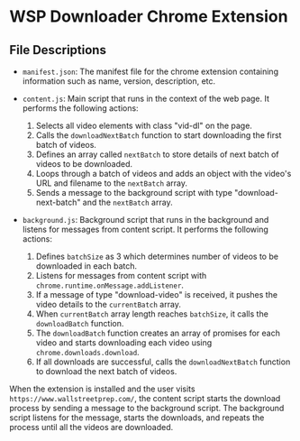 # WSP Downloader Chrome Extension

## File Descriptions

- `manifest.json`: The manifest file for the chrome extension containing information such as name, version, description, etc.

- `content.js`: Main script that runs in the context of the web page. It performs the following actions:
  1. Selects all video elements with class "vid-dl" on the page.
  2. Calls the `downloadNextBatch` function to start downloading the first batch of videos.
  3. Defines an array called `nextBatch` to store details of next batch of videos to be downloaded.
  4. Loops through a batch of videos and adds an object with the video's URL and filename to the `nextBatch` array.
  5. Sends a message to the background script with type "download-next-batch" and the `nextBatch` array.

- `background.js`: Background script that runs in the background and listens for messages from content script. It performs the following actions:
  1. Defines `batchSize` as 3 which determines number of videos to be downloaded in each batch.
  2. Listens for messages from content script with `chrome.runtime.onMessage.addListener`.
  3. If a message of type "download-video" is received, it pushes the video details to the `currentBatch` array.
  4. When `currentBatch` array length reaches `batchSize`, it calls the `downloadBatch` function.
  5. The `downloadBatch` function creates an array of promises for each video and starts downloading each video using `chrome.downloads.download`.
  6. If all downloads are successful, calls the `downloadNextBatch` function to download the next batch of videos.

When the extension is installed and the user visits `https://www.wallstreetprep.com/`, the content script starts the download process by sending a message to the background script. The background script listens for the message, starts the downloads, and repeats the process until all the videos are downloaded.
